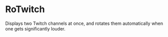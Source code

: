 # RoTwitch

Displays two Twitch channels at once, and rotates them automatically when one gets significantly louder.